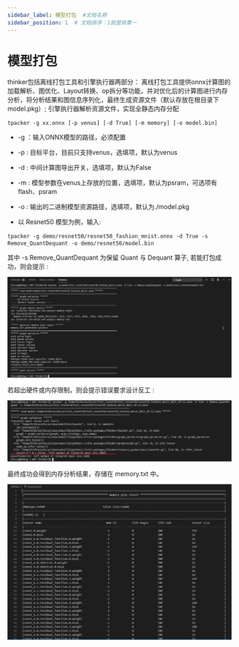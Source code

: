 ```yaml
---
sidebar_label: 模型打包  #文档名称
sidebar_position: 1  # 文档排序：1就是排第一
---
```

# 模型打包

thinker包括离线打包工具和引擎执行器两部分：
离线打包工具提供onnx计算图的加载解析、图优化、Layout转换、op拆分等功能，并对优化后的计算图进行内存分析，将分析结果和图信息序列化，最终生成资源文件（默认存放在根目录下model.pkg）;
引擎执行器解析资源文件，实现全静态内存分配


```Shell
tpacker -g xx.onnx [-p venus] [-d True] [-m memory] [-o model.bin]
```
* -g ：输入ONNX模型的路径，必须配置
* -p : 目标平台，目前只支持venus，选填项，默认为venus
* -d : 中间计算图导出开关，选填项，默认为False
* -m : 模型参数在venus上存放的位置，选填项，默认为psram，可选项有flash、psram
* -o : 输出的二进制模型资源路径，选填项，默认为./model.pkg

* 以 Resnet50 模型为例，输入:
```Shell
tpacker -g demo/resnet50/resnet50_fashion_mnist.onnx -d True -s Remove_QuantDequant -o demo/resnet50/model.bin
```
其中 -s Remove_QuantDequant 为保留 Quant 与 Dequant 算子, 若能打包成功，则会提示 : 

![如下图片](../Inference_Engine/files/Resnet50_sucess.png)

若超出硬件或内存限制，则会提示错误要求设计反工 :

![如下图片](../Inference_Engine/files/Resnet50_err.png)

最终成功会得到内存分析结果，存储在 memory.txt 中。

![PSRAM 内存结果](../Inference_Engine/files/Resnet50_Mem1.png)

